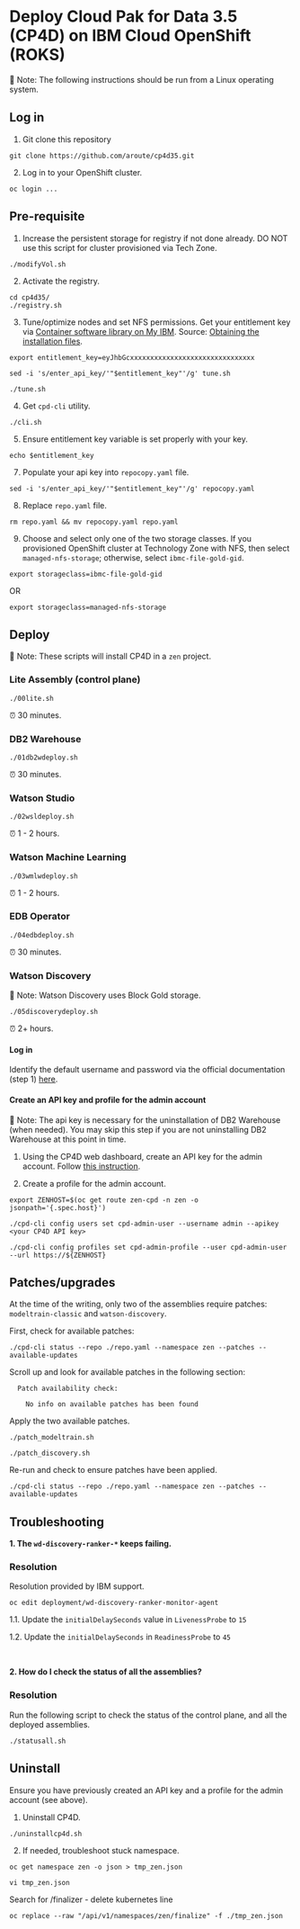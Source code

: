 # Deploy Cloud Pak for Data 3.5 (CP4D) on IBM Cloud OpenShift (ROKS)

📌 Note: The following instructions should be run from a Linux operating system. 

## Log in

1. Git clone this repository
```shell
git clone https://github.com/aroute/cp4d35.git
```

2. Log in to your OpenShift cluster.
```shell
oc login ...
```

## Pre-requisite

1. Increase the persistent storage for registry if not done already. DO NOT use this script for cluster provisioned via Tech Zone.
```shell
./modifyVol.sh
```

2. Activate the registry.
```shell
cd cp4d35/
./registry.sh
```

3. Tune/optimize nodes and set NFS permissions. Get your entitlement key via [Container software library on My IBM](https://myibm.ibm.com/products-services/containerlibrary). Source: [Obtaining the installation files](https://www.ibm.com/docs/en/cloud-paks/cp-data/3.5.0?topic=tasks-obtaining-installation-files).
```shell
export entitlement_key=eyJhbGcxxxxxxxxxxxxxxxxxxxxxxxxxxxxxxx
```
```shell
sed -i 's/enter_api_key/'"$entitlement_key"'/g' tune.sh
```
```shell
./tune.sh
```

4. Get `cpd-cli` utility.
```shell
./cli.sh
```

5. Ensure entitlement key variable is set properly with your key.
```shell
echo $entitlement_key
```

7. Populate your api key into `repocopy.yaml` file.
```shell
sed -i 's/enter_api_key/'"$entitlement_key"'/g' repocopy.yaml
```

8. Replace `repo.yaml` file.
```shell
rm repo.yaml && mv repocopy.yaml repo.yaml
```

9. Choose and select only one of the two storage classes. If you provisioned OpenShift cluster at Technology Zone with NFS, then select `managed-nfs-storage`; otherwise, select `ibmc-file-gold-gid`. 
```shell
export storageclass=ibmc-file-gold-gid
```
OR
```shell
export storageclass=managed-nfs-storage
```

## Deploy

📌 Note: These scripts will install CP4D in a `zen` project.

### Lite Assembly (control plane)
```shell
./00lite.sh 
```
⏰ 30 minutes.

### DB2 Warehouse
```shell
./01db2wdeploy.sh
```
⏰ 30 minutes.

### Watson Studio
```shell
./02wsldeploy.sh
```
⏰ 1 - 2 hours.

### Watson Machine Learning
```shell
./03wmlwdeploy.sh
```
⏰ 1 - 2 hours.

### EDB Operator
```shell
./04edbdeploy.sh
```
⏰ 30 minutes.

### Watson Discovery

📌 Note: Watson Discovery uses Block Gold storage.

```shell
./05discoverydeploy.sh
```
⏰ 2+ hours.

#### Log in

Identify the default username and password via the official documentation (step 1) [here](https://www.ibm.com/docs/en/cloud-paks/cp-data/3.5.0?topic=tasks-setting-up-web-client).

#### Create an API key and profile for the admin account

📌 Note: The api key is necessary for the uninstallation of DB2 Warehouse (when needed). You may skip this step if you are not uninstalling DB2 Warehouse at this point in time.

1. Using the CP4D web dashboard, create an API key for the admin account. Follow [this instruction](https://www.ibm.com/docs/en/cloud-paks/cp-data/3.5.0?topic=installing-creating-cpd-cli-profile).

2. Create a profile for the admin account.
```shell
export ZENHOST=$(oc get route zen-cpd -n zen -o jsonpath='{.spec.host}')
```
```shell
./cpd-cli config users set cpd-admin-user --username admin --apikey <your CP4D API key>
```
```shell
./cpd-cli config profiles set cpd-admin-profile --user cpd-admin-user --url https://${ZENHOST}
```

## Patches/upgrades

At the time of the writing, only two of the assemblies require patches: `modeltrain-classic` and `watson-discovery`. 

First, check for available patches:
```shell
./cpd-cli status --repo ./repo.yaml --namespace zen --patches --available-updates
```
Scroll up and look for available patches in the following section:
```console
  Patch availability check:

    No info on available patches has been found
```
Apply the two available patches.
```shell
./patch_modeltrain.sh
```
```shell
./patch_discovery.sh
```
Re-run and check to ensure patches have been applied.
```shell
./cpd-cli status --repo ./repo.yaml --namespace zen --patches --available-updates
```

## Troubleshooting

**1. The `wd-discovery-ranker-*` keeps failing.**

### Resolution

Resolution provided by IBM support.
```
oc edit deployment/wd-discovery-ranker-monitor-agent
```
1.1. Update the `initialDelaySeconds` value in `LivenessProbe` to `15`

1.2. Update the `initialDelaySeconds` in `ReadinessProbe` to `45`

<br>

**2. How do I check the status of all the assemblies?**

### Resolution

Run the following script to check the status of the control plane, and all the deployed assemblies.
```shell
./statusall.sh
```

## Uninstall

Ensure you have previously created an API key and a profile for the admin account (see above).

1. Uninstall CP4D.
```shell
./uninstallcp4d.sh
```

2. If needed, troubleshoot stuck namespace.
```shell
oc get namespace zen -o json > tmp_zen.json
```
```shell
vi tmp_zen.json 
```
Search for /finalizer - delete kubernetes line
```shell
oc replace --raw "/api/v1/namespaces/zen/finalize" -f ./tmp_zen.json
```




